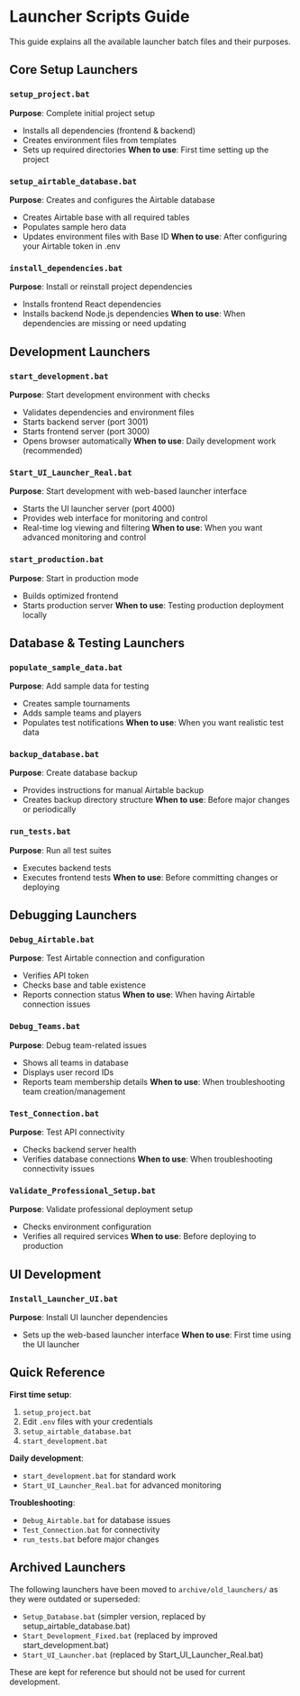 # Launcher Scripts Guide

This guide explains all the available launcher batch files and their purposes.

## Core Setup Launchers

### `setup_project.bat` 
**Purpose**: Complete initial project setup
- Installs all dependencies (frontend & backend)
- Creates environment files from templates
- Sets up required directories
**When to use**: First time setting up the project

### `setup_airtable_database.bat`
**Purpose**: Creates and configures the Airtable database
- Creates Airtable base with all required tables
- Populates sample hero data
- Updates environment files with Base ID
**When to use**: After configuring your Airtable token in .env

### `install_dependencies.bat`
**Purpose**: Install or reinstall project dependencies
- Installs frontend React dependencies
- Installs backend Node.js dependencies
**When to use**: When dependencies are missing or need updating

## Development Launchers

### `start_development.bat`
**Purpose**: Start development environment with checks
- Validates dependencies and environment files
- Starts backend server (port 3001)
- Starts frontend server (port 3000)
- Opens browser automatically
**When to use**: Daily development work (recommended)

### `Start_UI_Launcher_Real.bat`
**Purpose**: Start development with web-based launcher interface
- Starts the UI launcher server (port 4000)
- Provides web interface for monitoring and control
- Real-time log viewing and filtering
**When to use**: When you want advanced monitoring and control

### `start_production.bat`
**Purpose**: Start in production mode
- Builds optimized frontend
- Starts production server
**When to use**: Testing production deployment locally

## Database & Testing Launchers

### `populate_sample_data.bat`
**Purpose**: Add sample data for testing
- Creates sample tournaments
- Adds sample teams and players
- Populates test notifications
**When to use**: When you want realistic test data

### `backup_database.bat`
**Purpose**: Create database backup
- Provides instructions for manual Airtable backup
- Creates backup directory structure
**When to use**: Before major changes or periodically

### `run_tests.bat`
**Purpose**: Run all test suites
- Executes backend tests
- Executes frontend tests
**When to use**: Before committing changes or deploying

## Debugging Launchers

### `Debug_Airtable.bat`
**Purpose**: Test Airtable connection and configuration
- Verifies API token
- Checks base and table existence
- Reports connection status
**When to use**: When having Airtable connection issues

### `Debug_Teams.bat`
**Purpose**: Debug team-related issues
- Shows all teams in database
- Displays user record IDs
- Reports team membership details
**When to use**: When troubleshooting team creation/management

### `Test_Connection.bat`
**Purpose**: Test API connectivity
- Checks backend server health
- Verifies database connections
**When to use**: When troubleshooting connectivity issues

### `Validate_Professional_Setup.bat`
**Purpose**: Validate professional deployment setup
- Checks environment configuration
- Verifies all required services
**When to use**: Before deploying to production

## UI Development

### `Install_Launcher_UI.bat`
**Purpose**: Install UI launcher dependencies
- Sets up the web-based launcher interface
**When to use**: First time using the UI launcher

## Quick Reference

**First time setup**:
1. `setup_project.bat`
2. Edit `.env` files with your credentials
3. `setup_airtable_database.bat`
4. `start_development.bat`

**Daily development**:
- `start_development.bat` for standard work
- `Start_UI_Launcher_Real.bat` for advanced monitoring

**Troubleshooting**:
- `Debug_Airtable.bat` for database issues
- `Test_Connection.bat` for connectivity
- `run_tests.bat` before major changes

## Archived Launchers

The following launchers have been moved to `archive/old_launchers/` as they were outdated or superseded:
- `Setup_Database.bat` (simpler version, replaced by setup_airtable_database.bat)
- `Start_Development_Fixed.bat` (replaced by improved start_development.bat)
- `Start_UI_Launcher.bat` (replaced by Start_UI_Launcher_Real.bat)

These are kept for reference but should not be used for current development.